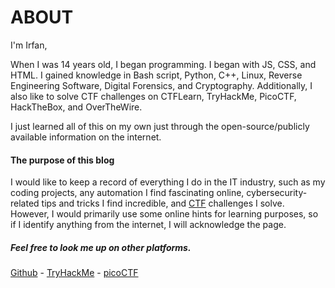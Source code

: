 # ABOUT

I'm Irfan,

When I was 14 years old, I began programming. I began with JS, CSS, and HTML. I gained knowledge in Bash script, Python, C++, Linux, Reverse Engineering Software, Digital Forensics, and Cryptography. Additionally, I also like to solve CTF challenges on CTFLearn, TryHackMe, PicoCTF, HackTheBox, and OverTheWire.

I just learned all of this on my own just through the open-source/publicly available information on the internet.


#### The purpose of this blog

I would like to keep a record of everything I do in the IT industry, such as my coding projects, any automation I find fascinating online, cybersecurity-related tips and tricks I find incredible, and [CTF](https://en.wikipedia.org/wiki/Capture_the_flag_(cybersecurity)) challenges I solve. However, I would primarily use some online hints for learning purposes, so if I identify anything from the internet, I will acknowledge the page.


##### Feel free to look me up on other platforms.
[Github](https://github.com/MrFanCode) - [TryHackMe](https://tryhackme.com/p/MrFanCode) - [picoCTF](https://play.picoctf.org/users/celestial5930)
